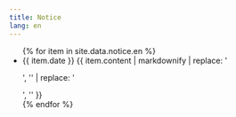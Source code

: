 ```yaml
---
title: Notice
lang: en
---
```


<ul>
  {% for item in site.data.notice.en %}
    <li>
      <span class="notice-date">{{ item.date }}</span>
      {{ item.content | markdownify | replace: '<p>', '' | replace: '</p>', '' }}
    </li>
  {% endfor %}
</ul>
